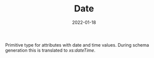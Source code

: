 ﻿---
title: Date
toc: false
type: specs
date: "2022-01-18"
draft: false
specification: VEC
version: 1.2.2
documentType: "Recommendation"
elementType: Class
classes:
  - Date
menu_name: vec-1.2.2
---
<p> Primitive type for attributes with date and time values. During schema generation this is translated to <i>xs:dateTime</i>.      </p>